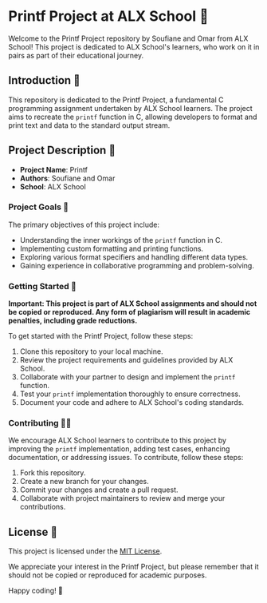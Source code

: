 # Printf Project at ALX School 🌟

Welcome to the Printf Project repository by Soufiane and Omar from ALX School! This project is dedicated to ALX School's learners, who work on it in pairs as part of their educational journey.

## Introduction 🚀

This repository is dedicated to the Printf Project, a fundamental C programming assignment undertaken by ALX School learners. The project aims to recreate the `printf` function in C, allowing developers to format and print text and data to the standard output stream.

## Project Description 📄

- **Project Name**: Printf
- **Authors**: Soufiane and Omar
- **School**: ALX School

### Project Goals 🎯

The primary objectives of this project include:

- Understanding the inner workings of the `printf` function in C.
- Implementing custom formatting and printing functions.
- Exploring various format specifiers and handling different data types.
- Gaining experience in collaborative programming and problem-solving.

### Getting Started 🚀

**Important: This project is part of ALX School assignments and should not be copied or reproduced. Any form of plagiarism will result in academic penalties, including grade reductions.**

To get started with the Printf Project, follow these steps:

1. Clone this repository to your local machine.
2. Review the project requirements and guidelines provided by ALX School.
3. Collaborate with your partner to design and implement the `printf` function.
4. Test your `printf` implementation thoroughly to ensure correctness.
5. Document your code and adhere to ALX School's coding standards.

### Contributing 👨‍💻

We encourage ALX School learners to contribute to this project by improving the `printf` implementation, adding test cases, enhancing documentation, or addressing issues. To contribute, follow these steps:

1. Fork this repository.
2. Create a new branch for your changes.
3. Commit your changes and create a pull request.
4. Collaborate with project maintainers to review and merge your contributions.

## License 📝

This project is licensed under the [MIT License](LICENSE).

We appreciate your interest in the Printf Project, but please remember that it should not be copied or reproduced for academic purposes.

Happy coding! 🎉
